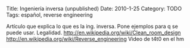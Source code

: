 Title: Ingeniería inversa (unpublished)
Date: 2010-1-25
Category: TODO
Tags: español, reverse engineering

Artículo que explica lo que es la ing. inversa. Pone ejemplos para q se puede usar. Legalidad.
http://en.wikipedia.org/wiki/Clean_room_design http://en.wikipedia.org/wiki/Reverse_engineering Video de t4t0 en el hm
